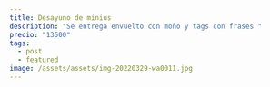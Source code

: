 ```yaml
---
title: Desayuno de minius
description: "Se entrega envuelto con moño y tags con frases "
precio: "13500"
tags:
  - post
  - featured
image: /assets/assets/img-20220329-wa0011.jpg
---
```

